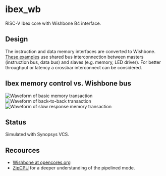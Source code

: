 # ibex_wb
RISC-V Ibex core with Wishbone B4 interface.

## Design
The instruction and data memory interfaces are converted to
Wishbone.
[These examples](https://github.com/pbing/ibex_wb/tree/master/sim) use shared bus
interconnection between masters (instruction bus, data bus) and slaves (e.g. memory, LED driver).
For better throughput or latency a crossbar interconnect can be considered.

## Ibex memory control vs. Wishbone bus
![Waveform of basic memory transaction](https://github.com/pbing/ibex_wb/tree/master/doc/images/timing1.png "Basic Memory Transaction")
![Waveform of back-to-back transaction](https://github.com/pbing/ibex_wb/tree/master/doc/images/timing1.svg "Back-to-back Memory Transaction")
![Waveform of slow response memory transaction](https://github.com/pbing/ibex_wb/tree/master/doc/images/timing1.svg "Slow Response Memory Transaction")

## Status
Simulated with Synopsys VCS.

## Recources
- [Wishbone at opencores.org](https://opencores.org/howto/wishbone)
- [ZipCPU](http://zipcpu.com/zipcpu/2017/11/07/wb-formal.html) for a deeper understanding of the pipelined mode.
